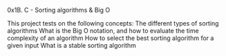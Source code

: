 0x1B. C - Sorting algorithms & Big O

This project tests on the following concepts:
The different types of sorting algorithms
What is the Big O notation, and how to evaluate the time complexity of an algorithm
How to select the best sorting algorithm for a given input
What is a stable sorting algorithm
